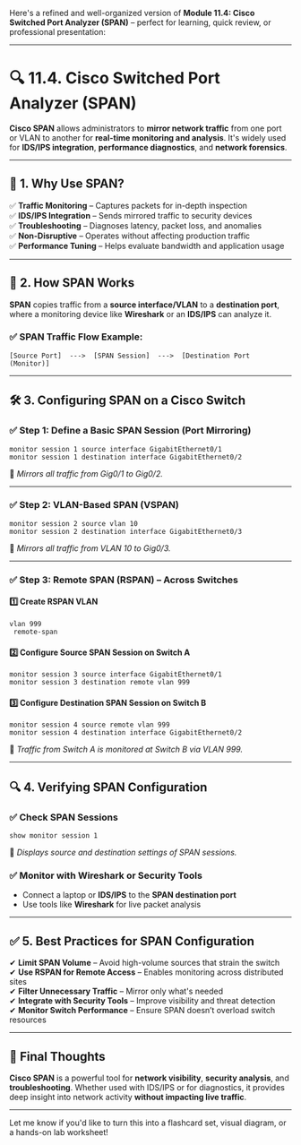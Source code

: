 Here's a refined and well-organized version of **Module 11.4: Cisco Switched Port Analyzer (SPAN)** – perfect for learning, quick review, or professional presentation:

---

# 🔍 11.4. Cisco Switched Port Analyzer (SPAN)

**Cisco SPAN** allows administrators to **mirror network traffic** from one port or VLAN to another for **real-time monitoring and analysis**. It's widely used for **IDS/IPS integration**, **performance diagnostics**, and **network forensics**.

---

## 🌟 1. Why Use SPAN?

✅ **Traffic Monitoring** – Captures packets for in-depth inspection  
✅ **IDS/IPS Integration** – Sends mirrored traffic to security devices  
✅ **Troubleshooting** – Diagnoses latency, packet loss, and anomalies  
✅ **Non-Disruptive** – Operates without affecting production traffic  
✅ **Performance Tuning** – Helps evaluate bandwidth and application usage

---

## 🔑 2. How SPAN Works

**SPAN** copies traffic from a **source interface/VLAN** to a **destination port**, where a monitoring device like **Wireshark** or an **IDS/IPS** can analyze it.

### ✅ SPAN Traffic Flow Example:
```
[Source Port]  --->  [SPAN Session]  --->  [Destination Port (Monitor)]
```

---

## 🛠️ 3. Configuring SPAN on a Cisco Switch

### ✅ Step 1: Define a Basic SPAN Session (Port Mirroring)
```plaintext
monitor session 1 source interface GigabitEthernet0/1
monitor session 1 destination interface GigabitEthernet0/2
```
🔹 *Mirrors all traffic from Gig0/1 to Gig0/2.*

---

### ✅ Step 2: VLAN-Based SPAN (VSPAN)
```plaintext
monitor session 2 source vlan 10
monitor session 2 destination interface GigabitEthernet0/3
```
🔹 *Mirrors all traffic from VLAN 10 to Gig0/3.*

---

### ✅ Step 3: Remote SPAN (RSPAN) – Across Switches

#### 1️⃣ Create RSPAN VLAN
```plaintext
vlan 999
 remote-span
```

#### 2️⃣ Configure Source SPAN Session on **Switch A**
```plaintext
monitor session 3 source interface GigabitEthernet0/1
monitor session 3 destination remote vlan 999
```

#### 3️⃣ Configure Destination SPAN Session on **Switch B**
```plaintext
monitor session 4 source remote vlan 999
monitor session 4 destination interface GigabitEthernet0/2
```
🔹 *Traffic from Switch A is monitored at Switch B via VLAN 999.*

---

## 🔍 4. Verifying SPAN Configuration

### ✅ Check SPAN Sessions
```plaintext
show monitor session 1
```
🔹 *Displays source and destination settings of SPAN sessions.*

### ✅ Monitor with Wireshark or Security Tools  
- Connect a laptop or **IDS/IPS** to the **SPAN destination port**  
- Use tools like **Wireshark** for live packet analysis

---

## ✅ 5. Best Practices for SPAN Configuration

✔ **Limit SPAN Volume** – Avoid high-volume sources that strain the switch  
✔ **Use RSPAN for Remote Access** – Enables monitoring across distributed sites  
✔ **Filter Unnecessary Traffic** – Mirror only what's needed  
✔ **Integrate with Security Tools** – Improve visibility and threat detection  
✔ **Monitor Switch Performance** – Ensure SPAN doesn’t overload switch resources

---

## 🚀 Final Thoughts

**Cisco SPAN** is a powerful tool for **network visibility**, **security analysis**, and **troubleshooting**. Whether used with IDS/IPS or for diagnostics, it provides deep insight into network activity **without impacting live traffic**.

---

Let me know if you'd like to turn this into a flashcard set, visual diagram, or a hands-on lab worksheet!